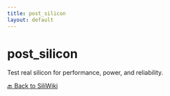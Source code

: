 ```yaml
---
title: post_silicon
layout: default
---
```


# post_silicon
Test real silicon for performance, power, and reliability.



[🔙 Back to SiliWiki](../index.md)
